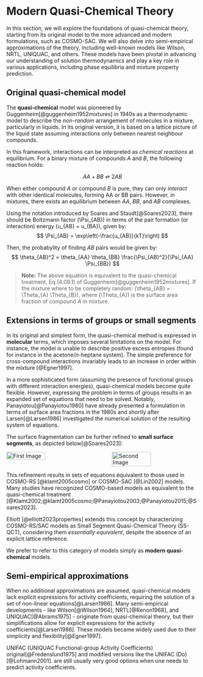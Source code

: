 # Modern Quasi-Chemical Theory

In this section, we will explore the foundations of quasi-chemical theory, starting from its original model to the more advanced and modern formulations, such as COSMO-SAC. We will also delve into semi-empirical approximations of the theory, including well-known models like Wilson, NRTL, UNIQUAC, and others. These models have been pivotal in advancing our understanding of solution thermodynamics and play a key role in various applications, including phase equilibria and mixture property prediction.


## Original quasi-chemical model
The **quasi-chemical** model was pioneered by Guggenheim[@guggenheim1952mixtures] in 1940s as a thermodynamic
model to describe the *non-random* arrangement of molecules in a mixture, particularly in liquids.
In its original version, it is based on a lattice picture of the liquid state assuming interactions only between nearest neighbour compounds.

In this framework, interactions can be interpreted as *chemical reactions* at equilibrium. For a binary mixture of compounds *A* and *B*, the following reaction holds:

$$ AA + BB \rightleftharpoons 2 AB $$

When either compound *A* or compound *B* is pure, they can only *interact* with other identical molecules, forming AA or BB pairs. However, in mixtures, there exists an equilibrium between *AA*, *BB*, and *AB* complexes.

Using the notation introduced by Soares and Staudt[@Soares2023], there should be Boltzmann factor \(\Psi_{AB}\) in terms of the pair formation (or interaction) energy \(u_{AB} = u_{BA}\), given by:
$$
\Psi_{AB} = \exp\left(-\frac{u_{AB}}{kT}\right)    
$$

Then, the probabylity of finding *AB* pairs would be given by:
$$
    \theta_{AB}^2 = \theta_{AA} \theta_{BB} \frac{\Psi_{AB}^2}{\Psi_{AA} \Psi_{BB}}
$$

> **Note:** The above equation is equivalent to the quasi-chemical treatment, Eq.(4.09.1) of Guggenheim[@guggenheim1952mixtures]. If the mixture where to be completely random: \(\theta_{AB} = \Theta_{A} \Theta_{B}\), where \(\Theta_{A}\) is the surface area fraction of compound *A* in mixture.

## Extensions in terms of groups or small segments

In its original and simplest form, the quasi-chemical method is expressed in **molecular** terms, which imposes several limitations on the model.
For instance, the model is unable to describe positive excess entropies (found for instance in the acetone/*n*-heptane system).
The simple preference for cross-compound interactions invariably leads to an increase in order within the mixture [@Egner1997].

In a more sophisticated form (assuming the presence of functional groups with different interaction energies), quasi-chemical models become quite flexible.
However, expressing the problem in terms of groups results in an expanded set of equations that need to be solved.
Notably, Panayiotou[@Panayiotou1980] have already presented a formulation in terms of surface area fractions in the 1980s and shortly after Larsen[@Larsen1986] investigated the numerical solution of the resulting system of equations.

The surface fragmentation can be further refined to **small surface segments**, as depicted below[@Soares2023]:

<div style="display: flex; justify-content: space-between;">
  <img src="../img/cosmo-surface.png" alt="First Image" style="width: 45%;"/>
  <img src="../img/cosmo-surface-segments.png" alt="Second Image" style="width: 45%;"/>
</div>

This refinement results in sets of equations equivalent to those used in COSMO-RS [@klamt2005cosmo] or COSMO-SAC [@Lin2002] models. Many studies have recognized COSMO-based models as equivalent to the quasi-chemical treatment [@Klamt2002;@klamt2005cosmo;@Panayiotou2003;@Panayiotou2015;@Soares2023]. 

Elliott [@elliott2023properties] extends this concept by characterizing COSMO-RS/SAC models as Small Segment Quasi-Chemical Theory (SS-QCT), considering them *essentially equivalent*, despite the absence of an explicit lattice reference. 

We prefer to refer to this category of models simply as **modern quasi-chemical** models.

## Semi-empirical approximations

When no additional approximations are assumed, quasi-chemical models lack explicit expressions for activity coefficients, requiring the solution of a set of non-linear equations[@Larsen1986].
Many semi-empirical developments - like Wilson[@Wilson1964], NRTL[@Renon1968], and UNIQUAC[@Abrams1975] - originate from quasi-chemical theory, but their simplifications allow for explicit expressions for the activity coefficients[@Larsen1986].
These models became widely used due to their simplicity and flexibility[@Egner1997].

UNIFAC (UNIQUAC Functional-group Activity Coefficients) original[@Fredenslund1975]
and modified versions like the UNIFAC&nbsp;(Do)[@Lohmann2001].
are still usually very good options when one needs to predict activity coefficients.

